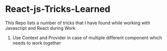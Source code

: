 # React-js-Tricks-Learned

This Repo lists a number of tricks that I have found while working with Javascript and React during Work

1. Use Context and Provider in case of multiple different component which needs to work together
